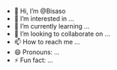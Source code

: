 - 👋 Hi, I’m @Bisaso
- 👀 I’m interested in ...
- 🌱 I’m currently learning ...
- 💞️ I’m looking to collaborate on ...
- 📫 How to reach me ...
- 😄 Pronouns: ...
- ⚡ Fun fact: ...

<!---
Bisaso/Bisaso is a ✨ special ✨ repository because its `README.md` (this file) appears on your GitHub profile.
You can click the Preview link to take a look at your changes.
--->
